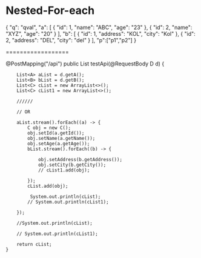 # Nested-For-each
{
  "q": "qval",
  "a": [
    {
      "id": 1,
      "name": "ABC",
      "age": "23"
    },
    {
      "id": 2,
      "name": "XYZ",
      "age": "20"
    }
  ],
   "b": [
    {
      "id": 1,
      "address": "KOL",
      "city": "Kol"
    },
    {
      "id": 2,
      "address": "DEL",
      "city": "del"
    }
  ],
  "p":["p1","p2"]
}


==================

@PostMapping("/api")
	public List<C> testApi(@RequestBody D d) {

		List<A> aList = d.getA();
		List<B> bList = d.getB();
		List<C> cList = new ArrayList<>();
		List<C> cList1 = new ArrayList<>();

		//////

		// OR

		aList.stream().forEach((a) -> {
			C obj = new C();
			obj.setId(a.getId());
			obj.setName(a.getName());
			obj.setAge(a.getAge());
			bList.stream().forEach((b) -> {

				obj.setAddress(b.getAddress());
				obj.setCity(b.getCity());
				// cList1.add(obj);

			});
			cList.add(obj);

			 System.out.println(cList);
			// System.out.println(cList1);

		});

		//System.out.println(cList);

		// System.out.println(cList1);

		return cList;
	}
